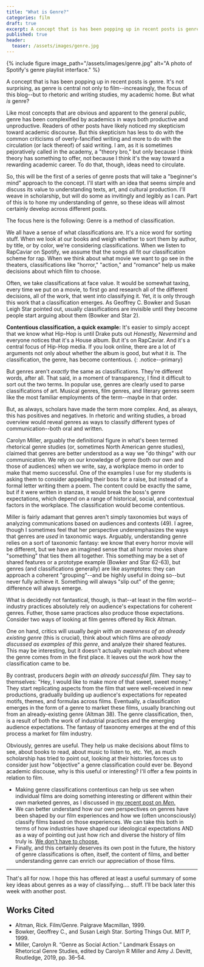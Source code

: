```yaml
---
title: "What is Genre?"
categories: film
draft: true
excerpt: A concept that is has been popping up in recent posts is genre. It's not surprising, as genre is central not only to film--increasingly, the focus of this blog--but to rhetoric and writing studies, my academic home. But what *is* genre?
published: true
header:
  teaser: /assets/images/genre.jpg
---
```


{% include figure image_path="/assets/images/genre.jpg" alt="A photo of Spotify's genre playlist interface." %}


A concept that is has been popping up in recent posts is genre. It's not surprising, as genre is central not only to film--increasingly, the focus of this blog--but to rhetoric and writing studies, my academic home. But what *is* genre?

Like most concepts that are obvious and apparent to the general public, genre has been complexified by academics in ways both productive and unproductive. Readers of other posts have likely noticed my skepticism toward academic discourse. But this skepticism has less to do with the common criticisms of overly-fancified writing and more to do with the circulation (or lack thereof) of said writing. I am, as it is sometimes pejoratively called in the academy, a "theory bro," but only because I think theory has something to offer, not because I think it's the way toward a rewarding academic career. To do that, though, ideas need to circulate.

So, this will be the first of a series of genre posts that will take a "beginner's mind" approach to the concept. I'll start with an idea that seems simple and discuss its value to understanding texts, art, and cultural production. I'll weave in scholarship, but will do some as invitingly and legibly as I can. Part of this is to hone my understanding of genre, so these ideas will almost certainly develop across different posts.

The focus here is the following: Genre is a method of classification.

We all have a sense of what classifications are. It's a nice word for sorting stuff. When we look at our books and weigh whether to sort them by author, by title, or by color, we're considering classifications. When we listen to RapCaviar on Spotify, we assume that the songs all fit our classification scheme for rap. When we think about what movie we want to go see in the theaters, classifications like "horror," "action," and "romance" help us make decisions about which film to choose.

Often, we take classifications at face value. It would be somewhat taxing, every time we put on a movie, to first go and research all of the different decisions, all of the work, that went into classifying it. Yet, it is only through this work that a classification emerges. As Geoffrey C. Bowker and Susan Leigh Star pointed out, usually classifications are invisible until they become people start arguing about them (Bowker and Star 2).

**Contentious classification, a quick example:** It's easier to simply accept that we know what Hip-Hop is until Drake puts out *Honestly, Nevermind* and everyone notices that it's a House album. But it's on RapCaviar. And it's a central focus of Hip-Hop media. If you look online, there are a lot of arguments not only about whether the album is good, but what it *is.* The classification, the genre, has become contentious.
{: .notice--primary}

But genres aren't *exactly* the same as classifications. They're different words, after all. That said, in a moment of transparency, I find it difficult to sort out the two terms. In popular use, genres are clearly used to parse classifications of art. Musical genres, film genres, and literary genres seem like the most familiar employments of the term--maybe in that order.

But, as always, scholars have made the term more complex. And, as always, this has positives and negatives. In rhetoric and writing studies, a broad overview would reveal genres as ways to classify different types of communication--both oral and written.

Carolyn Miller, arguably the definitional figure in what's been termed rhetorical genre studies (or, sometimes North American genre studies), claimed that genres are better understood as a way we "do things" with our communication. We rely on our knowledge of genre (both our own and those of audiences) when we write, say, a workplace memo in order to make that memo successful. One of the examples I use for my students is asking them to consider appealing their boss for a raise, but instead of a formal letter writing them a poem. The content could be exactly the same, but if it were written in stanzas, it would break the boss's genre expectations, which depend on a range of historical, social, and contextual factors in the workplace. The classification would become contentious.

Miller is fairly adamant that genres aren't simply taxonomies but ways of analyzing communications based on audiences and contexts (49). I agree, though I sometimes feel that her perspective underemphasizes the ways that genres are *used* in taxonomic ways. Arguably, understanding genre relies on a sort of taxonomic fantasy: we know that every horror movie will be different, but we have an imagined sense that all horror movies share "something" that ties them all together. This something may be a set of shared features or a prototype example (Bowker and Star 62-63), but genres (and classifications generally) are like asymptotes: they can approach a coherent "grouping"--and be highly useful in doing so--but never fully achieve it. Something will always "slip out" of the genre; difference will always emerge.

What is decidedly not fantastical, though, is that--at least in the film world--industry practices absolutely rely on audience's expectations for coherent genres. Futher, those same practices also produce those expectations. Consider two ways of looking at film genres offered by Rick Altman.

One on hand, critics will usually *begin with an awareness of an already existing genre* (this is crucial), think about which films are *already discussed as examples of this genre*, and analyze their shared features. This may be interesting, but it doesn't actually explain much about where the genre comes from in the first place. It leaves out the *work* how the classification came to be.

By contrast, producers *begin with an already successful film.* They say to themselves: "Hey, I would like to make more of that sweet, sweet money." They start replicating aspects from the film that were well-received in new productions, gradually building up audience's expectations for repeated motifs, themes, and formulas across films. Eventually, a classification emerges in the form of a genre to market these films, usually branching out from an already-existing genre (Altman 38). The genre classification, then, is a result of both the work of industrial practices and the emerging audience expectations. The fantasy of taxonomy emerges at the end of this process a market for film industry.

Obviously, genres are useful. They help us make decisions about films to see, about books to read, about music to listen to, etc. Yet, as much scholarship has tried to point out, looking at their histories forces us to consider just how "objective" a genre classification could ever be. Beyond academic discouse, why is this useful or interesting? I'll offer a few points in relation to film.

- Making genre classifications contentious can help us see when individual films are doing something interesting or different within their *own* marketed genres, as I discussed in [my recent post on *Men*.](/film/men/)
- We can better understand how our own perspectives on genres have been shaped by our film experiences and how we (often unconsciously) classify films based on those experiences. We can take this both in terms of how industries have shaped our ideological expectations AND as a way of pointing out just how rich and diverse the history of film truly is. [We don't have to choose.](/film/heroes-ritual-ideology/)
- Finally, and this certainly deserves its own post in the future, the history of genre classifications is often, itself, the content of films, and better understanding genre can enrich our appreciation of those films.

-----------

That's all for now. I hope this has offered at least a useful summary of some key ideas about genres as a way of classifying.... stuff. I'll be back later this week with another post.

## Works Cited

- Altman, Rick. Film/Genre. Palgrave Macmillan, 1999.
- Bowker, Geoffrey C., and Susan Leigh Star. Sorting Things Out. MIT P, 1999.
- Miller, Carolyn R. “Genre as Social Action.” Landmark Essays on Rhetorical Genre Studies, edited by Carolyn R Miller and Amy J. Devitt, Routledge, 2019, pp. 36–54.
